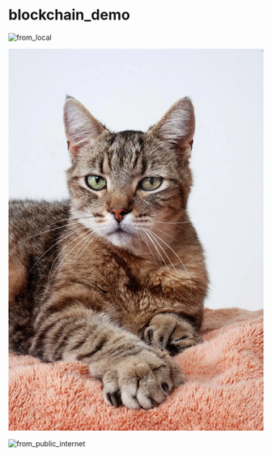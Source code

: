 # blockchain_demo

![from_local](cat.webp)

![from_github_repo](images/cat.webp)

![from_public_internet](https://static01.nyt.com/images/2021/09/14/science/07CAT-STRIPES/07CAT-STRIPES-mediumSquareAt3X-v2.jpg)
